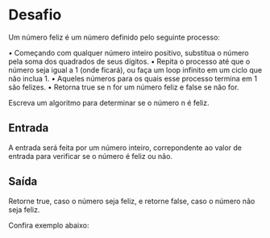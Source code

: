 # Desafio
Um número feliz é um número definido pelo seguinte processo:

• Começando com qualquer número inteiro positivo, substitua o número pela soma dos quadrados de seus dígitos.
• Repita o processo até que o número seja igual a 1 (onde ficará), ou faça um loop infinito em um ciclo que não inclua 1.
• Aqueles números para os quais esse processo termina em 1 são felizes.
• Retorna true se n for um número feliz e false se não for.

Escreva um algoritmo para determinar se o número n é feliz.

## Entrada
A entrada será feita por um número inteiro, correpondente ao valor de entrada para verificar se  o número é feliz ou não.

## Saída
Retorne true, caso o número seja feliz, e retorne false, caso o número não seja feliz.

Confira exemplo abaixo: